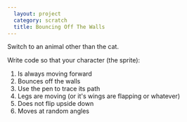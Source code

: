 ```yaml
---
  layout: project
  category: scratch
  title: Bouncing Off The Walls
---
```

Switch to an animal other than the cat.

Write code so that your character (the sprite):

1. Is always moving forward
2. Bounces off the walls
3. Use the pen to trace its path
4. Legs are moving (or it's wings are flapping or whatever)
5. Does not flip upside down
6. Moves at random angles
